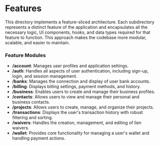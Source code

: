 # Features

This directory implements a feature-sliced architecture. Each subdirectory represents a distinct feature of the application and encapsulates all the necessary logic, UI components, hooks, and data types required for that feature to function. This approach makes the codebase more modular, scalable, and easier to maintain.

### Feature Modules

- **/account**: Manages user profiles and application settings.
- **/auth**: Handles all aspects of user authentication, including sign-up, login, and session management.
- **/banks**: Manages the connection and display of user bank accounts.
- **/billing**: Displays billing settings, payment methods, and history.
- **/business**: Enables users to create and manage their business profiles.
- **/contacts**: Allows users to view and manage their personal and business contacts.
- **/projects**: Allows users to create, manage, and organize their projects.
- **/transactions**: Displays the user's transaction history with robust filtering and sorting.
- **/waivers**: Handles the creation, management, and editing of lien waivers.
- **/wallet**: Provides core functionality for managing a user's wallet and handling payment actions.
